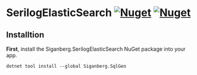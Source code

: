 # SerilogElasticSearch [![Nuget](https://img.shields.io/nuget/v/Siganberg.SqlGen)](https://www.nuget.org/packages/Siganberg.SqlGen/) [![Nuget](https://img.shields.io/nuget/dt/Siganberg.SqlGen)](https://www.nuget.org/packages/Siganberg.SqlGen/)


## Installtion 

**First**, install the Siganberg.SerilogElasticSearch NuGet package into your app.

```console
dotnet tool install --global Siganberg.SqlGen
```
